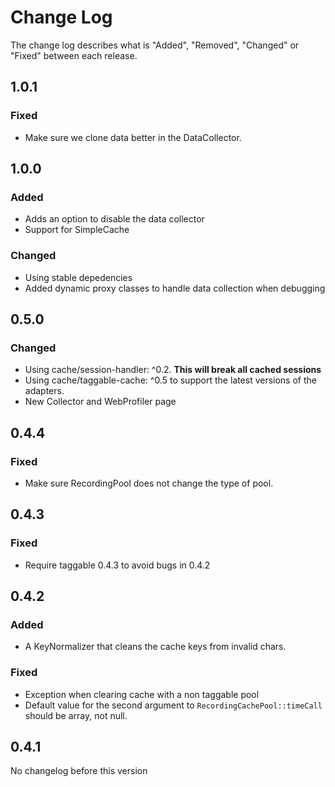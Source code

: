 # Change Log

The change log describes what is "Added", "Removed", "Changed" or "Fixed" between each release. 

## 1.0.1

### Fixed

- Make sure we clone data better in the DataCollector.

## 1.0.0

### Added

- Adds an option to disable the data collector
- Support for SimpleCache

### Changed

- Using stable depedencies
- Added dynamic proxy classes to handle data collection when debugging

## 0.5.0

### Changed

- Using cache/session-handler: ^0.2. **This will break all cached sessions**
- Using cache/taggable-cache: ^0.5 to support the latest versions of the adapters. 
- New Collector and WebProfiler page 

## 0.4.4

### Fixed

- Make sure RecordingPool does not change the type of pool. 

## 0.4.3

### Fixed 

* Require taggable 0.4.3 to avoid bugs in 0.4.2

## 0.4.2

### Added

* A KeyNormalizer that cleans the cache keys from invalid chars.

### Fixed

* Exception when clearing cache with a non taggable pool
* Default value for the second argument to `RecordingCachePool::timeCall` should be array, not null. 

## 0.4.1

No changelog before this version
